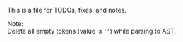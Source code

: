 This is a file for TODOs, fixes, and notes.

Note:<br>
Delete all empty tokens (value is `''`) while parsing to AST.<br>
